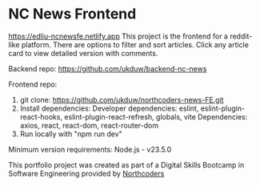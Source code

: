 # NC News Frontend

https://edliu-ncnewsfe.netlify.app
This project is the frontend for a reddit-like platform. There are options to filter and sort articles.
Click any article card to view detailed version with comments.

Backend repo:
https://github.com/ukduw/backend-nc-news

Frontend repo:
1. git clone: https://github.com/ukduw/northcoders-news-FE.git
2. Install dependencies:
    Developer dependencies: eslint, eslint-plugin-react-hooks, eslint-plugin-react-refresh, globals, vite
    Dependencies: axios, react, react-dom, react-router-dom
3. Run locally with "npm run dev"

Minimum version requirements:
    Node.js - v23.5.0

This portfolio project was created as part of a Digital Skills Bootcamp in Software Engineering provided by [Northcoders](https://northcoders.com/)